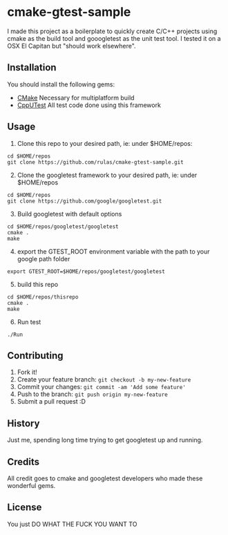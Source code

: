 # cmake-gtest-sample

I made this project as a boilerplate to quickly create C/C++ projects using cmake as the build tool and gooogletest as the unit test tool. I tested it on a OSX El Capitan but "should work elsewhere".

## Installation

You should install the following gems:
* [CMake](https://cmake.org/)
 Necessary for multiplatform build
* [CppUTest](http://cpputest.github.io/)
 All test code done using this framework

## Usage

1. Clone this repo to your desired path, ie: under $HOME/repos:
```
cd $HOME/repos
git clone https://github.com/rulas/cmake-gtest-sample.git
```

2. Clone the googletest framework to your desired path, ie: under $HOME/repos
```
cd $HOME/repos
git clone https://github.com/google/googletest.git
```

3. Build googletest with default options
```
cd $HOME/repos/googletest/googletest
cmake .
make
```

4. export the GTEST_ROOT environment variable with the path to your google path folder
```
export GTEST_ROOT=$HOME/repos/googletest/googletest
```

5. build this repo
```
cd $HOME/repos/thisrepo
cmake .
make
```

6. Run test
```
./Run
```


## Contributing

1. Fork it!
2. Create your feature branch: `git checkout -b my-new-feature`
3. Commit your changes: `git commit -am 'Add some feature'`
4. Push to the branch: `git push origin my-new-feature`
5. Submit a pull request :D

## History

Just me, spending long time trying to get googletest up and running.

## Credits

All credit goes to cmake and googletest developers who made these wonderful gems.


## License

You just DO WHAT THE FUCK YOU WANT TO 